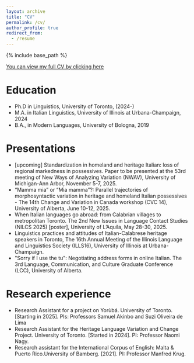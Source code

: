 ```yaml
---
layout: archive
title: "CV"
permalink: /cv/
author_profile: true
redirect_from:
  - /resume
---
```


{% include base_path %}

[You can view my full CV by clicking here](https://costanzavallicelli.github.io/files/CostanzaVallicelli_CV_29Sept25.pdf)


Education
======
* Ph.D in Linguistics, University of Toronto, (2024-)
* M.A. in Italian Linguistics, University of Illinois at Urbana-Champaign, 2024
* B.A., in Modern Languages, University of Bologna, 2019

Presentations
======
- [upcoming] Standardization in homeland and heritage Italian: loss of regional markedness in possessives. Paper to be presented at the 53rd meeting of New Ways of Analyzing Variation (NWAV), University of Michigan-Ann Arbor, November 5-7, 2025.
- “Mamma mia” or “Mia mamma”?: Parallel trajectories of morphosyntactic variation in heritage and homeland Italian possessives - The 14th Change and Variation in Canada workshop (CVC 14), University of Alberta, June 10-12, 2025.
- When Italian languages go abroad: from Calabrian villages to metropolitan Toronto. The 2nd New Issues in Language Contact Studies (NILCS 2025) [poster], University of L’Aquila, May 28-30, 2025.
- Linguistics practices and attitudes of Italian-Calabrese heritage speakers in Toronto, The 16th Annual Meeting of the Illinois Language and Linguistics Society (ILLS16), University of Illinois at Urbana-Champaign.
- "Sorry if I use the tu": Negotiating address forms in online Italian. The 3rd Language, Communication, and Culture Graduate Conference (LCC), University of Alberta.

Research experience
======
* Research Assistant for a project on Yorùbá. University of Toronto. [Starting in 2025]. PIs: Professors Samuel Akinbo and Suzi Oliveira de Lima
* Research Assistant for the Heritage Language Variation and Change Project. University of Toronto. [Started in 2024]. PI: Professor Naomi Nagy.
* Research assistant for the International Corpus of English: Malta & Puerto Rico.University of Bamberg. [2021]. PI: Professor Manfred Krug.

